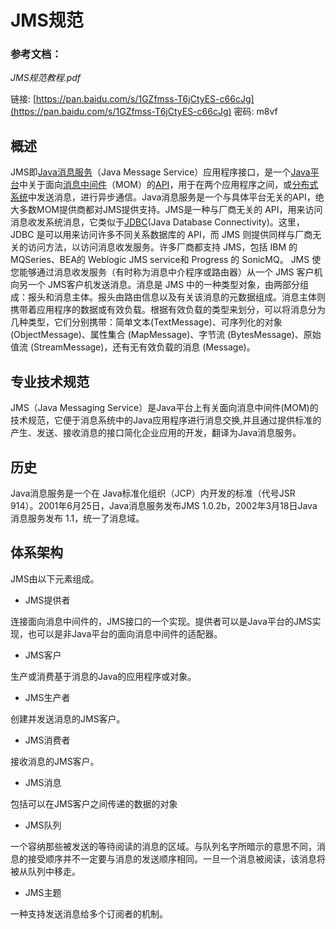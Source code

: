 # JMS规范

### 参考文档：

_JMS规范教程.pdf_

链接: [https://pan.baidu.com/s/1GZfmss-T6jCtyES-c66cJg](https://pan.baidu.com/s/1GZfmss-T6jCtyES-c66cJg) 密码: m8vf

## 概述

JMS即[Java消息服务](https://baike.baidu.com/item/Java消息服务)（Java Message Service）应用程序接口，是一个[Java平台](https://baike.baidu.com/item/Java平台)中关于面向[消息中间件](https://baike.baidu.com/item/消息中间件/5899771)（MOM）的[API](https://baike.baidu.com/item/API/10154)，用于在两个应用程序之间，或[分布式系统](https://baike.baidu.com/item/分布式系统/4905336)中发送消息，进行异步通信。Java消息服务是一个与具体平台无关的API，绝大多数MOM提供商都对JMS提供支持。JMS是一种与厂商无关的 API，用来访问消息收发系统消息，它类似于[JDBC](https://baike.baidu.com/item/JDBC)\(Java Database Connectivity\)。这里，JDBC 是可以用来访问许多不同关系数据库的 API，而 JMS 则提供同样与厂商无关的访问方法，以访问消息收发服务。许多厂商都支持 JMS，包括 IBM 的 MQSeries、BEA的 Weblogic JMS service和 Progress 的 SonicMQ。 JMS 使您能够通过消息收发服务（有时称为消息中介程序或路由器）从一个 JMS 客户机向另一个 JMS客户机发送消息。消息是 JMS 中的一种类型对象，由两部分组成：报头和消息主体。报头由路由信息以及有关该消息的元数据组成。消息主体则携带着应用程序的数据或有效负载。根据有效负载的类型来划分，可以将消息分为几种类型，它们分别携带：简单文本\(TextMessage\)、可序列化的对象 \(ObjectMessage\)、属性集合 \(MapMessage\)、字节流 \(BytesMessage\)、原始值流 \(StreamMessage\)，还有无有效负载的消息 \(Message\)。

## 专业技术规范

JMS（Java Messaging Service）是Java平台上有关面向消息中间件\(MOM\)的技术规范，它便于消息系统中的Java应用程序进行消息交换,并且通过提供标准的产生、发送、接收消息的接口简化企业应用的开发，翻译为Java消息服务。

## 历史

Java消息服务是一个在 Java标准化组织（JCP）内开发的标准（代号JSR 914）。2001年6月25日，Java消息服务发布JMS 1.0.2b，2002年3月18日Java消息服务发布 1.1，统一了消息域。

## 体系架构

JMS由以下元素组成。

* JMS提供者

连接面向消息中间件的，JMS接口的一个实现。提供者可以是Java平台的JMS实现，也可以是非Java平台的面向消息中间件的适配器。

* JMS客户

生产或消费基于消息的Java的应用程序或对象。

* JMS生产者

创建并发送消息的JMS客户。

* JMS消费者

接收消息的JMS客户。

* JMS消息

包括可以在JMS客户之间传递的数据的对象

* JMS队列

一个容纳那些被发送的等待阅读的消息的区域。与队列名字所暗示的意思不同，消息的接受顺序并不一定要与消息的发送顺序相同。一旦一个消息被阅读，该消息将被从队列中移走。

* JMS主题

一种支持发送消息给多个订阅者的机制。


